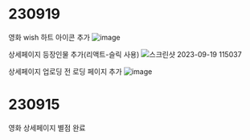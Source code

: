 # 230919
영화 wish 하트 아이콘 추가
![image](https://github.com/yyeojung/react_moviepage/assets/144653702/f39bf16c-4a4c-4116-85a1-6d3e869ed1b5)

상세페이지 등장인물 추가(리액트-슬릭 사용)
![스크린샷 2023-09-19 115037](https://github.com/yyeojung/react_moviepage/assets/144653702/e01eb9ff-4cf0-476c-bbf1-4fdd6eb00128)

상세페이지 업로딩 전 로딩 페이지 추가
![image](https://github.com/yyeojung/react_moviepage/assets/144653702/872830b6-8556-4bb5-92b5-6556c0e14957)
# 230915
영화 상세페이지 별점 완료
